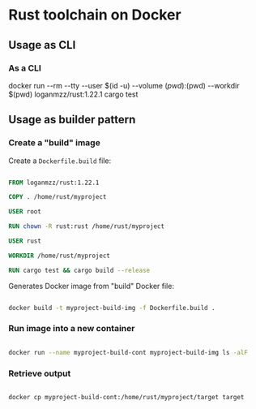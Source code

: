 # Rust toolchain on Docker

## Usage as CLI

### As a CLI

docker run --rm --tty --user $(id -u) --volume $(pwd):$(pwd) --workdir $(pwd) loganmzz/rust:1.22.1 cargo test

## Usage as builder pattern

### Create a "build" image

Create a `Dockerfile.build` file:

```Dockerfile

FROM loganmzz/rust:1.22.1

COPY . /home/rust/myproject

USER root

RUN chown -R rust:rust /home/rust/myproject

USER rust

WORKDIR /home/rust/myproject

RUN cargo test && cargo build --release

```

Generates Docker image from "build" Docker file:

```bash

docker build -t myproject-build-img -f Dockerfile.build .

```

### Run image into a new container

```bash

docker run --name myproject-build-cont myproject-build-img ls -alF

```

### Retrieve output

```bash

docker cp myproject-build-cont:/home/rust/myproject/target target

```

